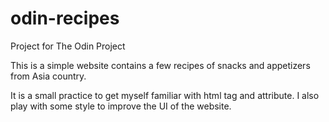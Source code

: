 # odin-recipes
Project for The Odin Project

This is a simple website contains a few recipes of snacks and appetizers from Asia country.

It is a small practice to get myself familiar with html tag and attribute. I also play with some style to improve the UI of the website.
